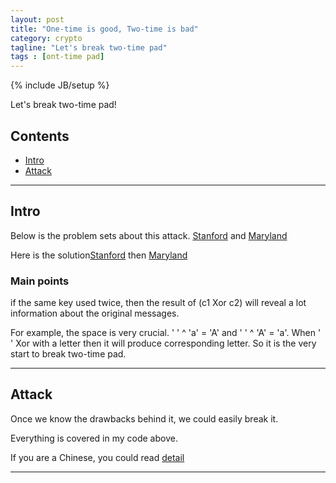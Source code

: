 ```yaml
---
layout: post  
title: "One-time is good, Two-time is bad"  
category: crypto
tagline: "Let's break two-time pad"
tags : [ont-time pad]
---
```

{% include JB/setup %}

Let's break two-time pad!

## Contents
+ [Intro](#part0)
+ [Attack](#partI)

----------------------------------

## Intro
<p id="part0"></p>

Below is the problem sets about this attack.
[Stanford](https://class.coursera.org/crypto-014/quiz/feedback?submission_id=23073) and
[Maryland](https://class.coursera.org/cryptography-002/wiki/Assignment_2)

Here is the solution[Stanford](https://github.com/gzc/Coursera-Course/tree/master/Stanford-Crypto1/week1) then
[Maryland](https://github.com/gzc/Coursera-Course/tree/master/Maryland-Cryptography/Programming_Assignment_2)

### Main points
if the same key used twice, then the result of (c1 Xor c2) will reveal a lot information about the original messages.

For example, the space is very crucial. ' ' ^ 'a' = 'A' and ' ' ^ 'A' = 'a'. When ' '  Xor with a letter then it will 
produce corresponding letter. So it is the very start to break two-time pad.

----------------------------------


## Attack
<p id="part0"></p>

Once we know the drawbacks behind it, we could easily break it.

Everything is covered in my code above.

If you are a Chinese, you could read [detail](http://blog.csdn.net/abcd1992719g/article/details/23949975)

----------------------------------